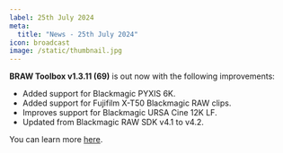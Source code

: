 ```yaml
---
label: 25th July 2024
meta:
  title: "News - 25th July 2024"
icon: broadcast
image: /static/thumbnail.jpg
---
```


**BRAW Toolbox v1.3.11 (69)** is out now with the following improvements:

- Added support for Blackmagic PYXIS 6K.
- Added support for Fujifilm X-T50 Blackmagic RAW clips.
- Improves support for Blackmagic URSA Cine 12K LF.
- Updated from Blackmagic RAW SDK v4.1 to v4.2.

You can learn more [here](https://brawtoolbox.fcp.cafe).